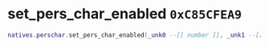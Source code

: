 # set_pers_char_enabled `0xC85CFEA9`

```lua
natives.perschar.set_pers_char_enabled(_unk0 --[[ number ]], _unk1 --[[ number ]])
```